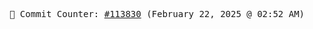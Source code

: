 <p align="center">
    <samp>
        📮 Commit Counter: <a href="https://github.com/Javascript-void0/Javascript-void0/commits/main">#113830</a> (February 22, 2025 @ 02:52 AM)
    </samp>
</p>
